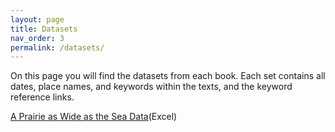 ```yaml
---
layout: page
title: Datasets
nav_order: 3
permalink: /datasets/
---
```

<p>On this page you will find the datasets from each book. Each set contains all dates, place names, and keywords within the texts, and the keyword reference links.</p>

<a href="/A Prairie as Wide as the Sea Data.xlsx" download>A Prairie as Wide as the Sea Data</a>(Excel)
